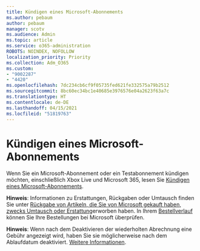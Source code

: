 ```yaml
---
title: Kündigen eines Microsoft-Abonnements
ms.author: pebaum
author: pebaum
manager: scotv
ms.audience: Admin
ms.topic: article
ms.service: o365-administration
ROBOTS: NOINDEX, NOFOLLOW
localization_priority: Priority
ms.collection: Adm_O365
ms.custom:
- "9002287"
- "4420"
ms.openlocfilehash: 7dc234cb6cf9f05735fed621fe332575a79b2512
ms.sourcegitcommit: 8bc60ec34bc1e40685e3976576e04a2623f63a7c
ms.translationtype: HT
ms.contentlocale: de-DE
ms.lasthandoff: 04/15/2021
ms.locfileid: "51819763"
---
```

# <a name="cancel-microsoft-subscription"></a>Kündigen eines Microsoft-Abonnements

Wenn Sie ein Microsoft-Abonnement oder ein Testabonnement kündigen möchten, einschließlich Xbox Live und Microsoft 365, lesen Sie [Kündigen eines Microsoft-Abonnements](https://support.microsoft.com/help/4027815).

**Hinweis**: Informationen zu Erstattungen, Rückgaben oder Umtausch finden Sie unter [Rückgabe von Artikeln, die Sie von Microsoft gekauft haben, zwecks Umtausch oder Erstattung](https://support.microsoft.com/help/10558)erworben haben. In Ihrem [Bestellverlauf](https://account.microsoft.com/billing/orders/) können Sie Ihre Bestellungen bei Microsoft überprüfen. 

**Hinweis**: Wenn nach dem Deaktivieren der wiederholten Abrechnung eine Gebühr angezeigt wird, haben Sie sie möglicherweise nach dem Ablaufdatum deaktiviert. [Weitere Informationen](https://support.microsoft.com/help/10640). 

